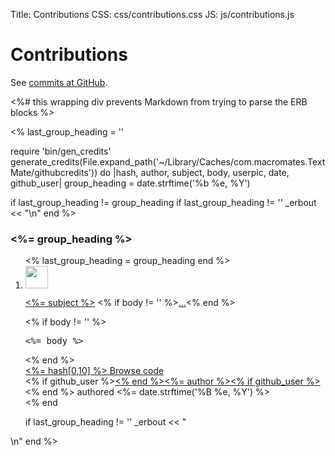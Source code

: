 Title: Contributions
CSS: css/contributions.css
JS: js/contributions.js

# Contributions

See [commits at GitHub][1].

<div>
<%# this wrapping div prevents Markdown from trying to parse the ERB blocks %>

<%
last_group_heading = ''

require 'bin/gen_credits'
generate_credits(File.expand_path('~/Library/Caches/com.macromates.TextMate/githubcredits')) do |hash, author, subject, body, userpic, date, github_user|
  group_heading = date.strftime('%b %e, %Y')

  if last_group_heading != group_heading
    if last_group_heading != ''
        _erbout << "</ol>\n"
    end
%>
<h3 class="commit-group-heading"><%= group_heading %></h3>

<ol class="commit-group">
<%
    last_group_heading = group_heading
  end
%>
  <li class="commit commit-group-item">
    <img class="gravatar" src="<%= userpic %>" height="36" width="36">
    <p class="commit-title">
      <a href="https://github.com/textmate/textmate/commit/<%= hash %>" class="message"><%= subject %></a>
      <% if body != '' %><span class="hidden-text-expander inline"><a href="javascript:;" class="js-details-target">…</a></span><% end %>
    </p>
    <% if body != '' %><div class="commit-desc"><pre><%= body %></pre></div><% end %>
    <div class="commit-meta">
      <div class="commit-links">
        <a href="https://github.com/textmate/textmate/commit/<%= hash %>" class="gobutton">
          <span class="sha"><%= hash[0,10] %><span class="mini-icon mini-icon-arr-right-mini"></span></span>
        </a>
        <a href="https://github.com/textmate/textmate/tree/<%= hash %>" class="browse-button" title="Browse the code at this point in the history" rel="nofollow">Browse code <span class="mini-icon mini-icon-arr-right"></span></a>
      </div>
      <div class="authorship">
        <span class="author-name"><% if github_user %><a href="http://github.com/<%= github_user %>"><% end %><%= author %><% if github_user %></a><% end %></span>
        authored <time class="js-relative-date" datetime="<%= date.strftime('%Y-%m-%dT%H:%M:%S%:z') %>" title="<%= date.strftime('%Y-%m-%d %H:%M:%S') %>"><%= date.strftime('%B %e, %Y') %></time>
      </div>
    </div>
  </li>
<%
end

if last_group_heading != ''
    _erbout << "</ol>\n"
end
%>
</div>

[1]: https://github.com/textmate/textmate/commits/master
